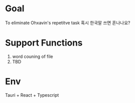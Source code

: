 # Goal
To eliminate Ohxavin's repetitve task
혹시 한국말 쓰면 혼나나요?
# Support Functions
1. word couning of file
2. TBD

# Env
Tauri + React + Typescript

